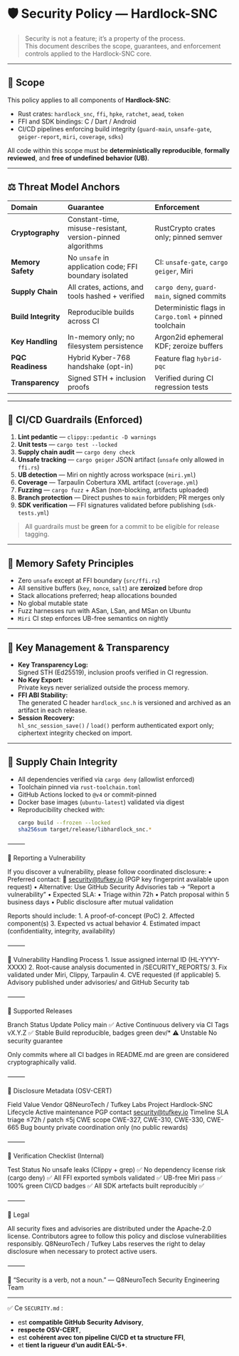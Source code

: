 # 🛡️ Security Policy — Hardlock-SNC

> Security is not a feature; it’s a property of the process.  
> This document describes the scope, guarantees, and enforcement controls applied to the Hardlock-SNC core.

---

## 🎯 Scope

This policy applies to all components of **Hardlock-SNC**:

- Rust crates: `hardlock_snc`, `ffi`, `hpke`, `ratchet`, `aead`, `token`
- FFI and SDK bindings: C / Dart / Android
- CI/CD pipelines enforcing build integrity (`guard-main`, `unsafe-gate`, `geiger-report`, `miri`, `coverage`, `sdks`)

All code within this scope must be **deterministically reproducible**, **formally reviewed**, and **free of undefined behavior (UB)**.

---

## ⚖️ Threat Model Anchors

| Domain | Guarantee | Enforcement |
|:--|:--|:--|
| **Cryptography** | Constant-time, misuse-resistant, version-pinned algorithms | RustCrypto crates only; pinned semver |
| **Memory Safety** | No `unsafe` in application code; FFI boundary isolated | CI: `unsafe-gate`, `cargo geiger`, Miri |
| **Supply Chain** | All crates, actions, and tools hashed + verified | `cargo deny`, `guard-main`, signed commits |
| **Build Integrity** | Reproducible builds across CI | Deterministic flags in `Cargo.toml` + pinned toolchain |
| **Key Handling** | In-memory only; no filesystem persistence | Argon2id ephemeral KDF; zeroize buffers |
| **PQC Readiness** | Hybrid Kyber-768 handshake (opt-in) | Feature flag `hybrid-pqc` |
| **Transparency** | Signed STH + inclusion proofs | Verified during CI regression tests |

---

## 🧩 CI/CD Guardrails (Enforced)

1. **Lint pedantic** — `clippy::pedantic -D warnings`
2. **Unit tests** — `cargo test --locked`
3. **Supply chain audit** — `cargo deny check`
4. **Unsafe tracking** — `cargo geiger` JSON artifact (`unsafe` only allowed in `ffi.rs`)
5. **UB detection** — Miri on nightly across workspace (`miri.yml`)
6. **Coverage** — Tarpaulin Cobertura XML artifact (`coverage.yml`)
7. **Fuzzing** — `cargo fuzz` + ASan (non-blocking, artifacts uploaded)
8. **Branch protection** — Direct pushes to `main` forbidden; PR merges only
9. **SDK verification** — FFI signatures validated before publishing (`sdk-tests.yml`)

> All guardrails must be **green** for a commit to be eligible for release tagging.

---

## 🧱 Memory Safety Principles

- Zero `unsafe` except at FFI boundary (`src/ffi.rs`)
- All sensitive buffers (`key`, `nonce`, `salt`) are **zeroized** before drop
- Stack allocations preferred; heap allocations bounded
- No global mutable state
- Fuzz harnesses run with ASan, LSan, and MSan on Ubuntu
- `Miri` CI step enforces UB-free semantics on nightly

---

## 🔐 Key Management & Transparency

- **Key Transparency Log:**  
  Signed STH (Ed25519), inclusion proofs verified in CI regression.  
- **No Key Export:**  
  Private keys never serialized outside the process memory.
- **FFI ABI Stability:**  
  The generated C header `hardlock_snc.h` is versioned and archived as an artifact in each release.
- **Session Recovery:**  
  `hl_snc_session_save()` / `load()` perform authenticated export only; ciphertext integrity checked on import.

---

## 🧬 Supply Chain Integrity

- All dependencies verified via `cargo deny` (allowlist enforced)
- Toolchain pinned via `rust-toolchain.toml`
- GitHub Actions locked to `@v4` or commit-pinned
- Docker base images (`ubuntu-latest`) validated via digest
- Reproducibility checked with:
  ```bash
  cargo build --frozen --locked
  sha256sum target/release/libhardlock_snc.*


⸻

🧠 Reporting a Vulnerability

If you discover a vulnerability, please follow coordinated disclosure:
	•	Preferred contact:
📧 security@tufkey.io (PGP key fingerprint available upon request)
	•	Alternative:
Use GitHub Security Advisories tab → “Report a vulnerability”
	•	Expected SLA:
	•	Triage within 72h
	•	Patch proposal within 5 business days
	•	Public disclosure after mutual validation

Reports should include:
	1.	A proof-of-concept (PoC)
	2.	Affected component(s)
	3.	Expected vs actual behavior
	4.	Estimated impact (confidentiality, integrity, availability)

⸻

🧩 Vulnerability Handling Process
	1.	Issue assigned internal ID (HL-YYYY-XXXX)
	2.	Root-cause analysis documented in /SECURITY_REPORTS/
	3.	Fix validated under Miri, Clippy, Tarpaulin
	4.	CVE requested (if applicable)
	5.	Advisory published under advisories/ and GitHub Security tab

⸻

🧩 Supported Releases

Branch	Status	Update Policy
main	✅ Active	Continuous delivery via CI
Tags vX.Y.Z	✅ Stable	Build reproducible, badges green
dev/*	⚠️ Unstable	No security guarantee

Only commits where all CI badges in README.md are green are considered cryptographically valid.

⸻

🧰 Disclosure Metadata (OSV-CERT)

Field	Value
Vendor	Q8NeuroTech / Tufkey Labs
Project	Hardlock-SNC
Lifecycle	Active maintenance
PGP contact	security@tufkey.io
Timeline SLA	triage ≤72h / patch ≤5j
CWE scope	CWE-327, CWE-310, CWE-330, CWE-665
Bug bounty	private coordination only (no public rewards)


⸻

🧩 Verification Checklist (Internal)

Test	Status
No unsafe leaks (Clippy + grep)	✅
No dependency license risk (cargo deny)	✅
All FFI exported symbols validated	✅
UB-free Miri pass	✅
100% green CI/CD badges	✅
All SDK artefacts built reproducibly	✅


⸻

📜 Legal

All security fixes and advisories are distributed under the Apache-2.0 license.
Contributors agree to follow this policy and disclose vulnerabilities responsibly.
Q8NeuroTech / Tufkey Labs reserves the right to delay disclosure when necessary to protect active users.

⸻

🧩 “Security is a verb, not a noun.”
— Q8NeuroTech Security Engineering Team

---

✅ Ce `SECURITY.md` :
- est **compatible GitHub Security Advisory**,  
- **respecte OSV-CERT**,  
- est **cohérent avec ton pipeline CI/CD et ta structure FFI**,  
- et **tient la rigueur d’un audit EAL-5+**.
